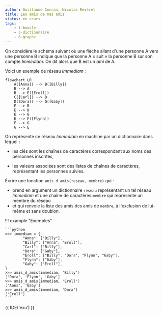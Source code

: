 ```yaml
---
author: Guillaume Connan, Nicolas Revéret
title: Les amis de mes amis
status: en cours
tags:
    - 1-boucle
    - 3-dictionnaire
    - 8-graphe
---
```


On considère le schéma suivant où une flèche allant d'une personne Α vers une
personne B indique que la personne A « suit » la personne B sur son compte
*Immediam*. On dit alors que B est un *ami* de A.

Voici un exemple de réseau *Immediam* :
```mermaid
flowchart LR
	A([Anna]) --> B([Billy])
	B --> A
	B --> E([Eroll])
	C([Carl]) --> B
	D([Dora]) --> G([Gaby])
	E --> B
	E --> D
	E --> G
	E --> F([Flynn])
	F --> G
	G --> E
```

On représente ce réseau *Immediam* en machine par un dictionnaire dans lequel :

- les clés sont les chaînes de caractères correspondant aux noms des personnes inscrites, 
  
- les valeurs associées sont des listes de chaînes de caractères, représentant les personnes suivies.


Écrire une fonction  `amis_d_amis(reseau, membre)` qui :

- prend en argument un dictionnaire `reseau` représentant un tel réseau *Immediam* et une chaîne de caractères
`membre` qui représente un membre du réseau
- et qui renvoie la liste des amis des amis de `membre`, à l'exclusion de lui-même et sans doublon. 


!!! example "Exemples"

    ```python
    >>> immediam = {
            "Anna": ["Billy"],
            "Billy": ["Anna", "Eroll"],
            "Carl": ["Billy"],
            "Dora": ["Gaby"],
            "Eroll": ["Billy", "Dora", "Flynn", "Gaby"],
            "Flynn": ["Gaby"],
            "Gaby": ["Eroll"],
    }
    >>> amis_d_amis(immediam, 'Billy')
	['Dora', 'Flynn', 'Gaby']
    >>> amis_d_amis(immediam, 'Eroll')
	['Anna', 'Gaby']
	>>> amis_d_amis(immediam, 'Dora')
	['Eroll']
    ```

{{ IDE('exo') }}
